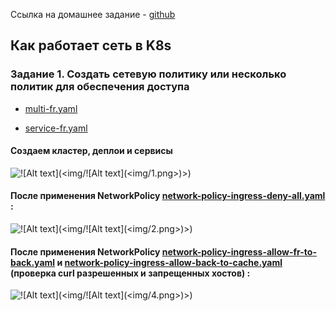 Ссылка на домашнее задание - [github](https://github.com/netology-code/kuber-homeworks/blob/main/3.3/3.3.md)

## Как работает сеть в K8s
### Задание 1. Создать сетевую политику или несколько политик для обеспечения доступа


- [multi-fr.yaml](multi-fr.yaml) 

- [service-fr.yaml](service-fr.yaml) 

#### Создаем кластер, деплои и сервисы

![!\[Alt text\](<img/!\[Alt text\](<img/1.png>)>)](<img/1.png>)

#### После применения NetworkPolicy [network-policy-ingress-deny-all.yaml](network-policy-ingress-deny-all.yaml)  :

![!\[Alt text\](<img/!\[Alt text\](<img/2.png>)>)](<img/2.png>)

#### После применения NetworkPolicy [network-policy-ingress-allow-fr-to-back.yaml](network-policy-ingress-allow-fr-to-back.yaml) и [network-policy-ingress-allow-back-to-cache.yaml](network-policy-ingress-allow-back-to-cache.yaml) (проверка curl разрешенных и запрещенных хостов) :

![!\[Alt text\](<img/!\[Alt text\](<img/4.png>)>)](<img/4.png>)



